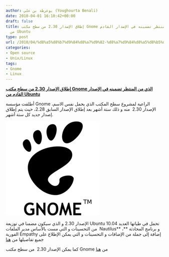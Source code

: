 ```yaml
---
author: يوغرطة بن علي (Youghourta Benali)
date: 2010-04-01 16:10:42+00:00
draft: false
title: إطلاق الإصدار 2.30 من سطح مكتب Gnome الذي من المنتظر تضمينه في الإصدار القادم
  من Ubuntu
type: post
url: /2010/04/%d8%a5%d8%b7%d9%84%d8%a7%d9%82-%d8%a7%d9%84%d8%a5%d8%b5%d8%af%d8%a7%d8%b1-2-30-%d9%85%d9%86-%d8%b3%d8%b7%d8%ad-%d9%85%d9%83%d8%aa%d8%a8-gnome-%d8%a7%d9%84%d8%b0%d9%8a-%d9%85%d9%86-%d8%a7%d9%84%d9%85/
categories:
- Open source
- Unix/Linux
tags:
- Gnome
- Linux
---
```


[**إطلاق الإصدار 2.30 من سطح مكتب Gnome الذي من المنتظر تضمينه في الإصدار القادم من Ubuntu**](https://www.it-scoop.com/2010/04/%d8%a5%d8%b7%d9%84%d8%a7%d9%82-%d8%a7%d9%84%d8%a5%d8%b5%d8%af%d8%a7%d8%b1-2-30-%d9%85%d9%86-%d8%b3%d8%b7%d8%ad-%d9%85%d9%83%d8%aa%d8%a8-gnome-%d8%a7%d9%84%d8%b0%d9%8a-%d9%85%d9%86-%d8%a7%d9%84%d9%85/https://www.it-scoop.com/2010/04/%d8%a5%d8%b7%d9%84%d8%a7%d9%82-%d8%a7%d9%84%d8%a5%d8%b5%d8%af%d8%a7%d8%b1-2-30-%d9%85%d9%86-%d8%b3%d8%b7%d8%ad-%d9%85%d9%83%d8%aa%d8%a8-gnome-%d8%a7%d9%84%d8%b0%d9%8a-%d9%85%d9%86-%d8%a7%d9%84%d9%85/)


أطلقت مؤسسة Gnome الراعية لمشروع سطح المكتب الذي يحمل نفس الاسم، الإصدار 2.30  منه و ذلك ستة أشهر بعد إطلاق الإصدار السابق 2.28، حيث يتم إطلاق إصدار جديد كل ستة أشهر.

[![](gnome-logo.png)
](https://www.it-scoop.com/2010/04/%d8%a5%d8%b7%d9%84%d8%a7%d9%82-%d8%a7%d9%84%d8%a5%d8%b5%d8%af%d8%a7%d8%b1-2-30-%d9%85%d9%86-%d8%b3%d8%b7%d8%ad-%d9%85%d9%83%d8%aa%d8%a8-gnome-%d8%a7%d9%84%d8%b0%d9%8a-%d9%85%d9%86-%d8%a7%d9%84%d9%85/)

الإصدار 2.30 و الذي سيكون مضمنا في توزيعة Ubuntu 10.04 تحمل في طياتها العديد من التحسينات و التي مست بالأساس مدير الملفات  Nautilus** ،** و برنامج المحادثة الفورية Empathy إضافة إلى جملة من الإضافات و التحسينات و التي يمكن الإطلاع على جميع تفاصيلها من [هنا](http://library.gnome.org/misc/release-notes/2.30/index.html)

كما يمكن الإصدار 2.30  من سطح مكتب Gnome من [هنا](http://www.gnome.org/start/stable/)
